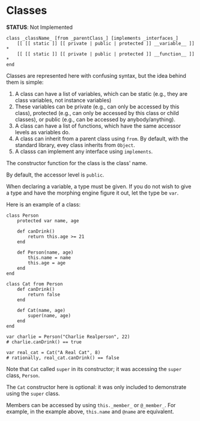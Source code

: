 # Classes 
**STATUS**: Not Implemented 

    class _className_ [from _parentClass_] [implements _interfaces_]
        [[ [[ static ]] [[ private | public | protected ]] __variable__ ]] *
        [[ [[ static ]] [[ private | public | protected ]] __function__ ]] *
    end

Classes are represented here with confusing syntax, but the idea behind them is simple:
1. A class can have a list of variables, which can be static (e.g., they are class variables, not instance variables)
2. These variables can be private (e.g., can only be accessed by this class), protected (e.g., can only be accessed by this class or child classes), or public (e.g., can be accessed by anybody/anything).
3. A class can have a list of functions, which have the same accessor levels as variables do. 
4. A class can inherit from a parent class using `from`. By default, with the standard library, evey class inherits from `Object`. 
5. A classs can implement any interface using `implements`. 

The constructor function for the class is the class' name.

By default, the accessor level is `public`.

When declaring a variable, a type must be given. If you do not wish to give a type and have the morphing engine figure it out, let the type be `var`.

Here is an example of a class:

    class Person
        protected var name, age 

        def canDrink()
            return this.age >= 21
        end

        def Person(name, age)
            this.name = name
            this.age = age
        end
    end

    class Cat from Person
        def canDrink()
            return false
        end

        def Cat(name, age)
            super(name, age)
        end
    end

    var charlie = Person("Charlie Realperson", 22)
    # charlie.canDrink() == true 

    var real_cat = Cat("A Real Cat", 8)
    # rationally, real_cat.canDrink() == false

Note that `Cat` called `super` in its constructor; it was accessing the `super` class, `Person`. 

The `Cat` constructor here is optional: it was only included to demonstrate using the `super` class.

Members can be accessed by using `this._member_` or `@_member_`. For example, in the example above, `this.name` and `@name` are equivalent. 